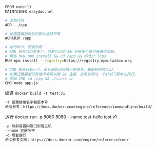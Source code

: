 

```bash
FROM node:11
MAINTAINER easydoc.net

# 复制代码
ADD . /app

# 设置容器启动后的默认运行目录
WORKDIR /app

# 运行命令，安装依赖
# RUN 命令可以有多个，但是可以用 && 连接多个命令来减少层级。
# 例如 RUN npm install && cd /app && mkdir logs
RUN npm install --registry=https://registry.npm.taobao.org

# CMD 指令只能一个，是容器启动后执行的命令，算是程序的入口。
# 如果还需要运行其他命令可以用 && 连接，也可以写成一个shell脚本去执行。
# 例如 CMD cd /app && ./start.sh
CMD node app.js
```

编译 `docker build -t test:v1` 
```txt
-t 设置镜像名字和版本号
命令参考：https://docs.docker.com/engine/reference/commandline/build/
```
运行 docker run -p 8080:8080 --name test-hello test:v1
```txt
-p 映射容器内端口到宿主机
--name 容器名字
-d 后台运行
命令参考文档：https://docs.docker.com/engine/reference/run/
```
